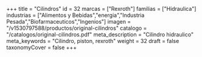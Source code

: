 +++
title = "Cilindros"
id = 32
marcas = ["Rexroth"]
familias = ["Hidraulica"]
industrias = ["Alimentos y Bebidas","energia","Industria Pesada","Biofarmaceuticos","Ingenios"]
imagen = "/v1530797588/productos/original-cilindros"
catalogo = "/catalogos/original-cilindros.pdf"
meta_description = "Cilindro hidraulico"
meta_keywords = "Cilindro, piston, rexroth"
weight = 32
draft = false
taxonomyCover = false
+++
